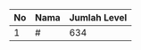| No | Nama            | Jumlah Level |
|----|-----------------|--------------|
| 1  | #    |    634        |
